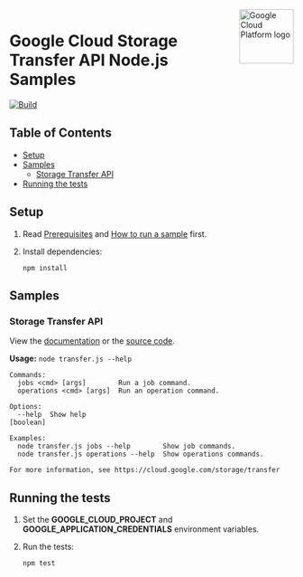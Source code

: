 <img src="https://avatars2.githubusercontent.com/u/2810941?v=3&s=96" alt="Google Cloud Platform logo" title="Google Cloud Platform" align="right" height="96" width="96"/>

# Google Cloud Storage Transfer API Node.js Samples

[![Build](https://storage.googleapis.com/cloud-docs-samples-badges/GoogleCloudPlatform/nodejs-docs-samples/nodejs-docs-samples-storage-transfer.svg)]()

## Table of Contents

* [Setup](#setup)
* [Samples](#samples)
  * [Storage Transfer API](#storage-transfer-api)
* [Running the tests](#running-the-tests)

## Setup

1.  Read [Prerequisites][prereq] and [How to run a sample][run] first.
1.  Install dependencies:

        npm install


[prereq]: ../README.md#prerequisites
[run]: ../README.md#how-to-run-a-sample

## Samples

### Storage Transfer API

View the [documentation][transfer_0_docs] or the [source code][transfer_0_code].

__Usage:__ `node transfer.js --help`

```
Commands:
  jobs <cmd> [args]        Run a job command.
  operations <cmd> [args]  Run an operation command.

Options:
  --help  Show help                                                                        [boolean]

Examples:
  node transfer.js jobs --help        Show job commands.
  node transfer.js operations --help  Show operations commands.

For more information, see https://cloud.google.com/storage/transfer
```

[transfer_0_docs]: https://cloud.google.com/storage/transfer
[transfer_0_code]: transfer.js

## Running the tests

1.  Set the **GOOGLE_CLOUD_PROJECT** and **GOOGLE_APPLICATION_CREDENTIALS** environment variables.

1.  Run the tests:

        npm test
